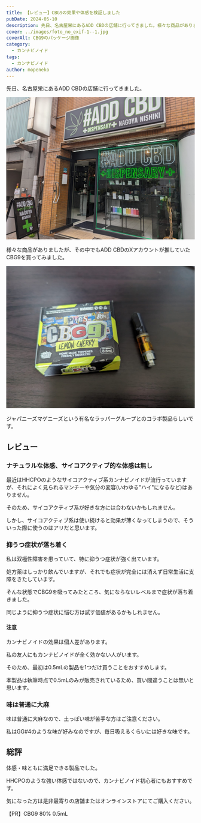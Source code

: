 ```yaml
---
title: 【レビュー】CBG9の効果や体感を検証しました
pubDate: 2024-05-10
description: 先日、名古屋栄にあるADD CBDの店舗に行ってきました。様々な商品がありましたが、その中でもADD CBDのXアカウントが推していたCBG9を買ってみました。
cover: ../images/foto_no_exif-1--1.jpg
coverAlt: CBG9のパッケージ画像
category:
  - カンナビノイド
tags:
  - カンナビノイド
author: mopeneko
---
```

先日、名古屋栄にあるADD CBDの店舗に行ってきました。

![ADD CBD 名古屋錦店](../images/foto_no_exif-2--1-.jpg)

様々な商品がありましたが、その中でもADD CBDのXアカウントが推していたCBG9を買ってみました。

![CBD9のパッケージ画像](../images/foto_no_exif-1--1.jpg)

ジャパニーズマゲニーズという有名なラッパーグループとのコラボ製品らしいです。

## レビュー

### ナチュラルな体感、サイコアクティブ的な体感は無し

最近はHHCPOのようなサイコアクティブ系カンナビノイドが流行っていますが、それによく見られるマンチーや気分の変容(いわゆる"ハイ"になるなど)はありません。

そのため、サイコアクティブ系が好きな方には合わないかもしれません。

しかし、サイコアクティブ系は使い続けると効果が薄くなってしまうので、そういった際に使うのはアリだと思います。

### 抑うつ症状が落ち着く

私は双極性障害を患っていて、特に抑うつ症状が強く出ています。

処方薬はしっかり飲んでいますが、それでも症状が完全には消えず日常生活に支障をきたしています。

そんな状態でCBG9を吸ってみたところ、気にならないレベルまで症状が落ち着きました。

同じように抑うつ症状に悩む方は試す価値があるかもしれません。

#### 注意

カンナビノイドの効果は個人差があります。

私の友人にもカンナビノイドが全く効かない人がいます。

そのため、最初は0.5mLの製品を1つだけ買うことをおすすめします。

本製品は執筆時点で0.5mLのみが販売されているため、買い間違うことは無いと思います。

### 味は普通に大麻

味は普通に大麻なので、土っぽい味が苦手な方はご注意ください。

私はGG#4のような味が好みなのですが、毎日吸えるくらいには好きな味です。

## 総評

体感・味ともに満足できる製品でした。

HHCPOのような強い体感ではないので、カンナビノイド初心者にもおすすめです。

気になった方は是非最寄りの店舗またはオンラインストアにてご購入ください。

【PR】CBG9 80% 0.5mL
